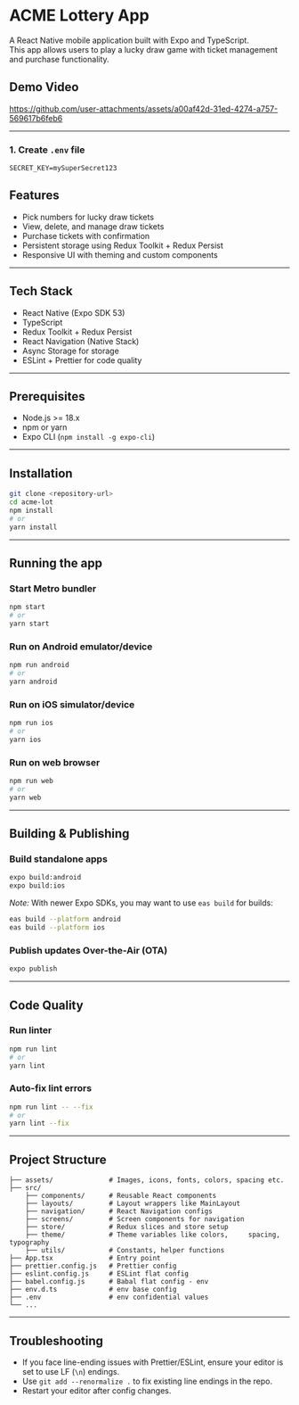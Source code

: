 # ACME Lottery App

A React Native mobile application built with Expo and TypeScript.  
This app allows users to play a lucky draw game with ticket management and purchase functionality.

## Demo Video

https://github.com/user-attachments/assets/a00af42d-31ed-4274-a757-569617b6feb6

---

### 1. Create `.env` file

```env
SECRET_KEY=mySuperSecret123
```

## Features

- Pick numbers for lucky draw tickets
- View, delete, and manage draw tickets
- Purchase tickets with confirmation
- Persistent storage using Redux Toolkit + Redux Persist
- Responsive UI with theming and custom components

---

## Tech Stack

- React Native (Expo SDK 53)
- TypeScript
- Redux Toolkit + Redux Persist
- React Navigation (Native Stack)
- Async Storage for storage
- ESLint + Prettier for code quality

---

## Prerequisites

- Node.js >= 18.x
- npm or yarn
- Expo CLI (`npm install -g expo-cli`)

---

## Installation

```bash
git clone <repository-url>
cd acme-lot
npm install
# or
yarn install
```

---

## Running the app

### Start Metro bundler

```bash
npm start
# or
yarn start
```

### Run on Android emulator/device

```bash
npm run android
# or
yarn android
```

### Run on iOS simulator/device

```bash
npm run ios
# or
yarn ios
```

### Run on web browser

```bash
npm run web
# or
yarn web
```

---

## Building & Publishing

### Build standalone apps

```bash
expo build:android
expo build:ios
```

_Note:_ With newer Expo SDKs, you may want to use `eas build` for builds:

```bash
eas build --platform android
eas build --platform ios
```

### Publish updates Over-the-Air (OTA)

```bash
expo publish
```

---

## Code Quality

### Run linter

```bash
npm run lint
# or
yarn lint
```

### Auto-fix lint errors

```bash
npm run lint -- --fix
# or
yarn lint --fix
```

---

## Project Structure

```
├── assets/              # Images, icons, fonts, colors, spacing etc.
├── src/
    ├── components/      # Reusable React components
    ├── layouts/         # Layout wrappers like MainLayout
    ├── navigation/      # React Navigation configs
    ├── screens/         # Screen components for navigation
    ├── store/           # Redux slices and store setup
    ├── theme/           # Theme variables like colors,     spacing, typography
    ├── utils/           # Constants, helper functions
├── App.tsx              # Entry point
├── prettier.config.js   # Prettier config
├── eslint.config.js     # ESLint flat config
├── babel.config.js      # Babal flat config - env
├── env.d.ts             # env base config
├── .env                 # env confidential values
└── ...
```

---

## Troubleshooting

- If you face line-ending issues with Prettier/ESLint, ensure your editor is set to use LF (`\n`) endings.
- Use `git add --renormalize .` to fix existing line endings in the repo.
- Restart your editor after config changes.
